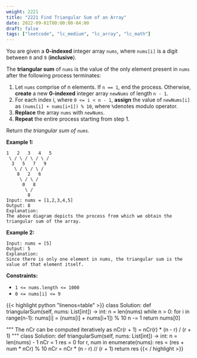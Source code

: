 ```yaml
---
weight: 2221
title: "2221 Find Triangular Sum of an Array"
date: 2022-09-01T00:00:00-04:00
draft: false
tags: ["leetcode", "lc_medium", "lc_array", "lc_math"]
---
```


You are given a **0-indexed** integer array `nums`, where `nums[i]` is a digit between `0` and `9` (**inclusive**).

The **triangular sum** of `nums` is the value of the only element present in `nums` after the following process terminates:
1. Let `nums` comprise of n elements. If `n == 1`, end the process. Otherwise, **create** a new **0-indexed** integer array `newNums` of length `n - 1`.
2. For each index i, where `0 <= i < n - 1`, **assign** the value of `newNums[i]` as `(nums[i] + nums[i+1]) % 10`, where `%`denotes modulo operator.
3. **Replace** the array `nums` with `newNums`.
4. **Repeat** the entire process starting from step 1.

Return _the triangular sum of `nums`._

**Example 1:**
```
1   2   3   4   5
 \ / \ / \ / \ /
  3   5   7   9
   \ / \ / \ /
    8   2   6
     \ / \ /
      0   8
       \ /
        8
Input: nums = [1,2,3,4,5]
Output: 8
Explanation:
The above diagram depicts the process from which we obtain the triangular sum of the array.
```
**Example 2:**
```
Input: nums = [5]
Output: 5
Explanation:
Since there is only one element in nums, the triangular sum is the value of that element itself.
```

**Constraints:**
- `1 <= nums.length <= 1000`
- `0 <= nums[i] <= 9`

<div class="tabs"></div>
<div class="tab-content">
<div id="python" class="lang">
{{< highlight python "linenos=table" >}}
class Solution:
    def triangularSum(self, nums: List[int]) -> int:
        n = len(nums)
        while n > 0:
            for i in range(n-1):
                nums[i] = (nums[i] + nums[i+1]) % 10
            n -= 1
        return nums[0]

"""
The nCr can be computed iteratively as
nCr(r + 1) = nCr(r) * (n - r) / (r + 1)
"""
class Solution:
    def triangularSum(self, nums: List[int]) -> int:
        n = len(nums) - 1
        nCr = 1
        res = 0
        for r, num in enumerate(nums):
            res = (res + num  * nCr) % 10
            nCr = nCr * (n - r) // (r + 1)
        return res
{{< / highlight >}}
</div>
</div>
